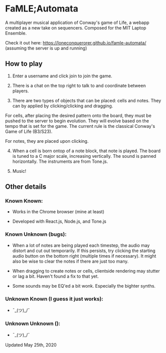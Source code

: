 # FaMLE;Automata

A multiplayer musical application of Conway's game of Life, a webapp created as a new take on sequencers. Composed for the MIT Laptop Ensemble.

Check it out here: https://loneconquerorer.github.io/famle-automata/
(assuming the server is up and running)

## How to play

1. Enter a username and click join to join the game.

2. There is a chat on the top right to talk to and coordinate between players.

3. There are two types of objects that can be placed: cells and notes. They can by applied by clicking/clicking and dragging.

For cells, after placing the desired pattern onto the board, they must be pushed to the server to begin evolution. They will evolve based on the tempo that is set for the game. The current rule is the classical Conway's Game of Life (B3/S23).

For notes, they are placed upon clicking.

4. When a cell is born ontop of a note block, that note is played. The board is tuned to a C major scale, increasing vertically. The sound is panned horizontally. The instruments are from Tone.js.

5. Music!

## Other details

### Known Known:

- Works in the Chrome browser (mine at least)

- Developed with React.js, Node.js, and Tone.js

### Known Unknown (bugs):

- When a lot of notes are being played each timestep, the audio may distort and cut out temporarily. If this persists, try clicking the starting audio button on the bottom right (multiple times if necessary). It might also be wise to clear the notes if there are just too many.

- When dragging to create notes or cells, clientside rendering may stutter or lag a bit. Haven't found a fix to that yet.

- Some sounds may be EQ'ed a bit wonk. Especially the bighter synths.

### Unknown Known (I guess it just works):

- ¯\_(ツ)\_/¯

### Unknown Unknown ():

- ¯\_(ツ)\_/¯

Updated May 25th, 2020
